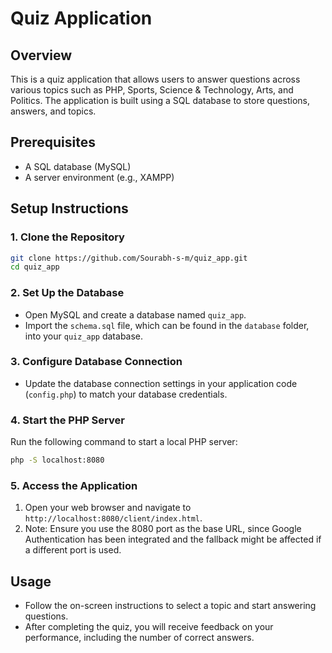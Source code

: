 # Quiz Application

## Overview
This is a quiz application that allows users to answer questions across various topics such as PHP, Sports, Science & Technology, Arts, and Politics. The application is built using a SQL database to store questions, answers, and topics.

## Prerequisites
- A SQL database (MySQL)
- A server environment (e.g., XAMPP)

## Setup Instructions

### 1. Clone the Repository
```bash
git clone https://github.com/Sourabh-s-m/quiz_app.git
cd quiz_app
```

### 2. Set Up the Database
- Open MySQL and create a database named `quiz_app`.
- Import the `schema.sql` file, which can be found in the `database` folder, into your `quiz_app` database.

### 3. Configure Database Connection
- Update the database connection settings in your application code (`config.php`) to match your database credentials.

### 4. Start the PHP Server
Run the following command to start a local PHP server:
```bash
php -S localhost:8080
```

### 5. Access the Application
1. Open your web browser and navigate to `http://localhost:8080/client/index.html`.
2. Note: Ensure you use the 8080 port as the base URL, since Google Authentication has been integrated and the fallback might be affected if a different port is used.

## Usage
- Follow the on-screen instructions to select a topic and start answering questions.
- After completing the quiz, you will receive feedback on your performance, including the number of correct answers.